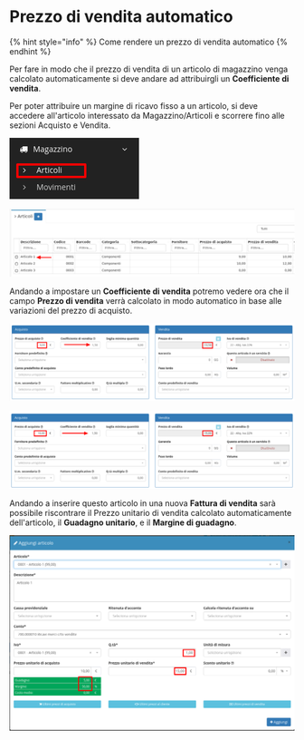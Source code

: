 # Prezzo di vendita automatico

{% hint style="info" %}
Come rendere un prezzo di vendita automatico
{% endhint %}

Per fare in modo che il prezzo di vendita di un articolo di magazzino venga calcolato automaticamente si deve andare ad attribuirgli un **Coefficiente di vendita**.

Per poter attribuire un margine di ricavo fisso a un articolo, si deve accedere all'articolo interessato da Magazzino/Articoli e scorrere fino alle sezioni Acquisto e Vendita.

![](<../.gitbook/assets/image (85) (1).png>)

![](<../.gitbook/assets/image (41) (1) (1).png>)

Andando a impostare un **Coefficiente di vendita** potremo vedere ora che il campo **Prezzo di vendita** verrà calcolato in modo automatico in base alle variazioni del prezzo di acquisto.

![](<../.gitbook/assets/image (50) (1) (1) (1).png>)

![](<../.gitbook/assets/image (40).png>)

Andando a inserire questo articolo in una nuova **Fattura di vendita** sarà possibile riscontrare il Prezzo unitario di vendita calcolato automaticamente dell'articolo, il **Guadagno unitario**, e il **Margine di guadagno**.

![](<../.gitbook/assets/image (27) (1).png>)
